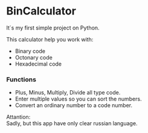 # BinCalculator

It`s my first simple project on Python.

This calculator help you work with:<br>
* Binary code
* Octonary code
* Hexadecimal code

### Functions
* Plus, Minus, Multiply, Divide all type code.
* Enter multiple values so you can sort the numbers.
* Convert an ordinary number to a code number.

Attantion:<br>
Sadly, but this app have only clear russian language.